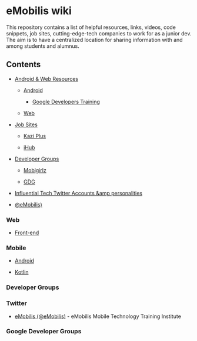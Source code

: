 # eMobilis wiki

This repository contains a list of helpful resources, links, videos, code snippets, job sites, cutting-edge-tech companies to work for as a junior dev. The aim is to have a centralized location for sharing information with and among students and alumnus.

## Contents

* [Android &amp; Web Resources](#android_web_resources)

  * [Android](#)

  	* [Google Developers Training](https://developers.google.com/training/courses/android-fundamentals)

  * [Web](#)

* [Job Sites](#)
   
  * [Kazi Plus](https://kaziplus.com/)

  * [iHub](https://ihub.co.ke/jobs)

* [Developer Groups](#)

  * [Mobigirlz](#)

  * [GDG](#)

* [Influential Tech Twitter Accounts &amp personalities](#)

* [@eMobilis)](#)

### Web

* [Front-end](#)

### Mobile

* [Android](#)

* [Kotlin](#)

### Developer Groups

### Twitter

* [eMobilis (@eMobilis)](https://twitter.com/emobilis) - eMobilis Mobile Technology Training Institute

### Google Developer Groups
